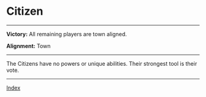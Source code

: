 # Citizen

---

**Victory:** 
All remaining players are town aligned.

**Alignment:** 
Town

---

The Citizens have no powers or unique abilities. Their strongest tool is their vote.

---

[Index](Index)